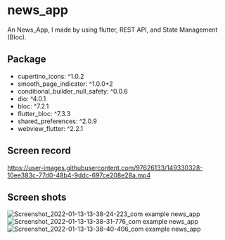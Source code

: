 # news_app

An News_App, I made by using flutter, REST API, and State Management (Bloc).

## Package
   - cupertino_icons: ^1.0.2
   - smooth_page_indicator: ^1.0.0+2
   - conditional_builder_null_safety: ^0.0.6
   - dio: ^4.0.1
   - bloc: ^7.2.1
   - flutter_bloc: ^7.3.3
   - shared_preferences: ^2.0.9
   - webview_flutter: ^2.2.1

## Screen record

https://user-images.githubusercontent.com/97626133/149330328-10ee383c-77d0-48b4-9ddc-697ce208e28a.mp4

## Screen shots

![Screenshot_2022-01-13-13-38-24-223_com example news_app](https://user-images.githubusercontent.com/97626133/149331464-5edb78a9-b52c-424d-ab68-47bc8edef863.jpg)
![Screenshot_2022-01-13-13-38-31-776_com example news_app](https://user-images.githubusercontent.com/97626133/149331478-5116cda0-8fa5-4dae-9e57-6659c1f9195a.jpg)
![Screenshot_2022-01-13-13-38-40-406_com example news_app](https://user-images.githubusercontent.com/97626133/149331490-30ac4b04-c4a8-4d73-bdb1-d49c4c765e1a.jpg)

